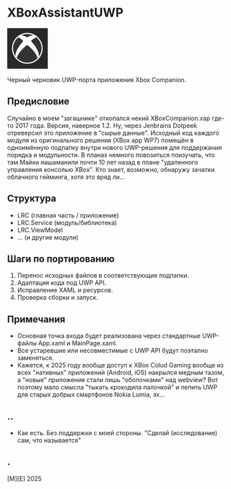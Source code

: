 # XBoxAssistantUWP

![](Images/logo.png)

Черный черновик UWP-порта приложения Xbox Companion. 

## Предисловие

Случайно в моем "загашнике" откопался некий XBoxCompanion.xap где-то 2017 года. Версия, наверное 1.2. Ну, через Jenbrains Dotpeek отреверсил это приложение в "сырые данные". Исходный код каждого модуля из оригинального решения (XBox app WP7) помещён в одноимённую подпапку внутри нового UWP-решения для поддержания порядка и модульности. В планах немного повозиться поизучать, что там Майки нашаманили почти 10 лет назад в плане "удаленного управления консолью XBox". Кто знает, возможно, обнаружу зачатки облачного гейминга, хотя это вряд ли...

## Структура
- LRC (главная часть / приложение)
- LRC.Service (модуль/библиотека)
- LRC.ViewModel
- ... (и другие модули)

## Шаги по портированию
1. Перенос исходных файлов в соответствующие подпапки.
2. Адаптация кода под UWP API.
3. Исправление XAML и ресурсов.
4. Проверка сборки и запуск.

## Примечания
- Основная точка входа будет реализована через стандартные UWP-файлы App.xaml и MainPage.xaml.
- Все устаревшие или несовместимые с UWP API будут поэтапно заменяться.
- Кажется, к 2025 году вообще доступ к XBox Colud Gaming вообще из всех "нативных" приложений (Android, iOS) накрылся медным тазом, а "новые" приложения стали лишь "оболочками" над webview? Вот поэтому мало смысла "тыкать крокодила палочкой" и лепить UWP для старых добрых смартфонов Nokia Lumia, эх...

## ..
- Как есть. Без поддержки с моей стороны. "Сделай (исследование) сам, что называется"

## .
[M][E] 2025
